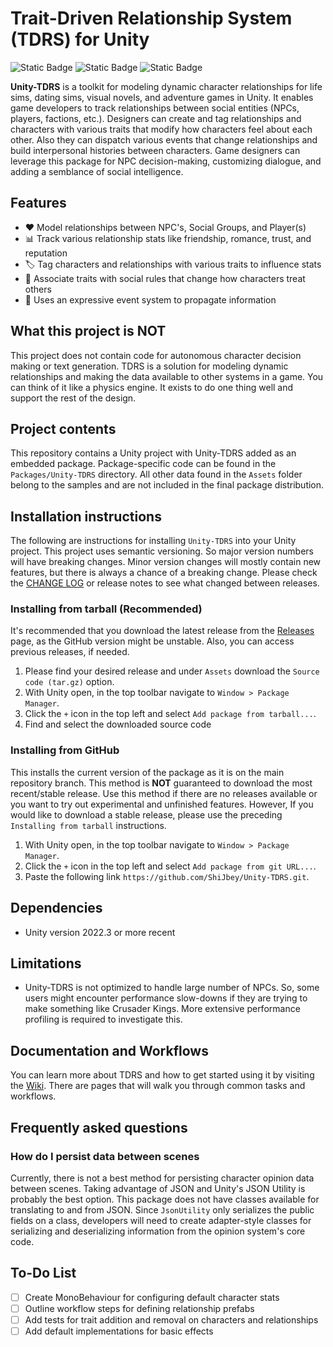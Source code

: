 # Trait-Driven Relationship System (TDRS) for Unity

![Static Badge](https://img.shields.io/badge/Unity-2022.3-black)
![Static Badge](https://img.shields.io/badge/Project_Status-Unstable-red)
![Static Badge](https://img.shields.io/badge/Version-1.0.0_Unreleased-yellow)

**Unity-TDRS** is a toolkit for modeling dynamic character relationships for life sims, dating sims, visual novels, and adventure games in Unity. It enables game developers to track relationships between social entities (NPCs, players, factions, etc.). Designers can create and tag relationships and characters with various traits that modify how characters feel about each other. Also they can dispatch various events that change relationships and build interpersonal histories between characters. Game designers can leverage this package for NPC decision-making, customizing dialogue, and adding a semblance of social intelligence.

## Features

- ❤️ Model relationships between NPC's, Social Groups, and Player(s)
- 📊 Track various relationship stats like friendship, romance, trust, and reputation
- 🏷️ Tag characters and relationships with various traits to influence stats
- 📏 Associate traits with social rules that change how characters treat others
- 🎊 Uses an expressive event system to propagate information

## What this project is **NOT**

This project does not contain code for autonomous character decision making or text generation. TDRS is a solution for modeling dynamic relationships and making the data available to other systems in a game. You can think of it like a physics engine. It exists to do one thing well and support the rest of the design.

## Project contents

This repository contains a Unity project with Unity-TDRS added as an embedded package. Package-specific code can be found in the `Packages/Unity-TDRS` directory. All other data found in the `Assets` folder belong to the samples and are not included in the final package distribution.

## Installation instructions

The following are instructions for installing `Unity-TDRS` into your Unity project. This project uses semantic versioning. So major version numbers will have breaking changes. Minor version changes will mostly contain new features, but there is always a chance of a breaking change. Please check the [CHANGE LOG](./CHANGELOG.md) or release notes to see what changed between releases.

### Installing from tarball (Recommended)

It's recommended that you download the latest release from the [Releases](https://github.com/ShiJbey/Unity-TDRS/releases) page, as the GitHub version might be unstable. Also, you can access previous releases, if needed.

1. Please find your desired release and under `Assets` download the `Source code (tar.gz)` option.
2. With Unity open, in the top toolbar navigate to `Window > Package Manager`.
3. Click the `+` icon in the top left and select `Add package from tarball...`.
4. Find and select the downloaded source code

### Installing from GitHub

This installs the current version of the package as it is on the main repository branch. This method is **NOT** guaranteed to download the most recent/stable release. Use this method if there are no releases available or you want to try out experimental and unfinished features. However, If you would like to download a stable release, please use the preceding `Installing from tarball` instructions.

1. With Unity open, in the top toolbar navigate to `Window > Package Manager`.
2. Click the `+` icon in the top left and select `Add package from git URL...`.
3. Paste the following link `https://github.com/ShiJbey/Unity-TDRS.git`.

## Dependencies

- Unity version 2022.3 or more recent

## Limitations

- Unity-TDRS is not optimized to handle large number of NPCs. So, some users might encounter performance slow-downs if they are trying to make something like Crusader Kings. More extensive performance profiling is required to investigate this.

## Documentation and Workflows

You can learn more about TDRS and how to get started using it by visiting the [Wiki](https://github.com/ShiJbey/Unity-TDRS/wiki). There are pages that will walk you through common tasks and workflows.

## Frequently asked questions

### How do I persist data between scenes

Currently, there is not a best method for persisting character opinion data between scenes. Taking advantage of JSON and Unity's JSON Utility is probably the best option. This package does not have classes available for translating to and from JSON. Since `JsonUtility` only serializes the public fields on a class, developers will need to create adapter-style classes for serializing and deserializing information from the opinion system's core code.

## To-Do List

- [ ] Create MonoBehaviour for configuring default character stats
- [ ] Outline workflow steps for defining relationship prefabs
- [ ] Add tests for trait addition and removal on characters and relationships
- [ ] Add default implementations for basic effects
